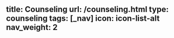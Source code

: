 title: Counseling
url: /counseling.html
type: counseling
tags: [_nav]
icon: icon-list-alt
nav_weight: 2
---
